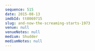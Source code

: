 ```yaml
---
sequence: 515
date: 2015-08-13
imdbId: tt0069715
slug: and-now-the-screaming-starts-1973
venue: null
venueNotes: null
medium: Shudder
mediumNotes: null
---
```

